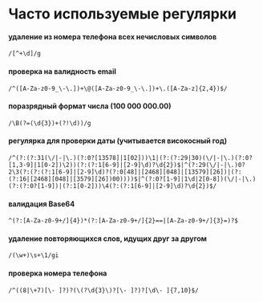 # Часто используемые регулярки
#### удаление из номера телефона всех нечисловых символов
```
/[^+\d]/g
```
#### проверка на валидность email
```
/^([A-Za-z0-9_\-\.])+\@([A-Za-z0-9_\-\.])+\.([A-Za-z]{2,4})$/
```
#### поразрядный формат числа (100 000 000.00)
```
/\B(?=(\d{3})+(?!\d))/g
```
#### регулярка для проверки даты (учитывается високосный год)
```
/^(?:(?:31(\/|-|\.)(?:0?[13578]|1[02]))\1|(?:(?:29|30)(\/|-|\.)(?:0?[1,3-9]|1[0-2])\2))(?:(?:1[6-9]|[2-9]\d)?\d{2})$|^(?:29(\/|-|\.)0?2\3(?:(?:(?:1[6-9]|[2-9]\d)?(?:0[48]|[2468][048]|[13579][26])|(?:(?:16|[2468][048]|[3579][26])00))))$|^(?:0?[1-9]|1\d|2[0-8])(\/|-|\.)(?:(?:0?[1-9])|(?:1[0-2]))\4(?:(?:1[6-9]|[2-9]\d)?\d{2})$/
```
#### валидация Base64
```
^(?:[A-Za-z0-9+/]{4})*(?:[A-Za-z0-9+/]{2}==|[A-Za-z0-9+/]{3}=)?$
```
#### удаление повторяющихся слов, идущих друг за другом
```
/(\w+)\s+\1/gi
```
#### проверка номера телефона
```
/^((8|\+7)[\- ]?)?(\(?\d{3}\)?[\- ]?)?[\d\- ]{7,10}$/
```
